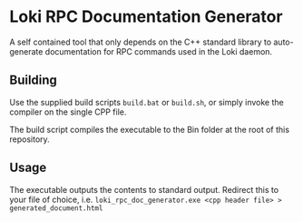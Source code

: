 # Loki RPC Documentation Generator
A self contained tool that only depends on the C++ standard library to auto-generate documentation for RPC commands used in the Loki daemon.

## Building
Use the supplied build scripts `build.bat` or `build.sh`, or simply invoke the compiler on the single CPP file.

The build script compiles the executable to the Bin folder at the root of this repository.

## Usage
The executable outputs the contents to standard output. Redirect this to your file of choice, i.e.
`loki_rpc_doc_generator.exe <cpp header file> > generated_document.html`
